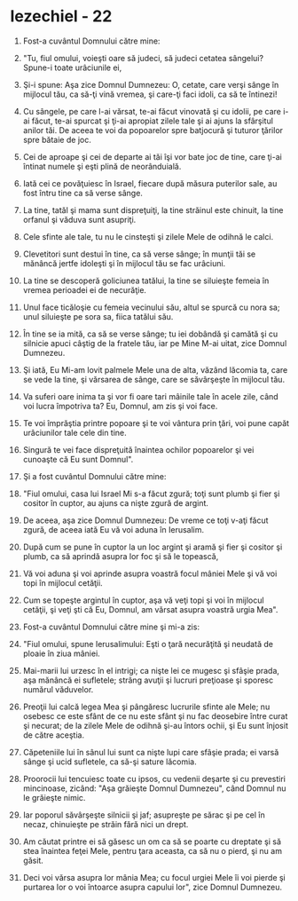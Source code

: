 # Iezechiel - 22

1. Fost-a cuvântul Domnului către mine: 

2. "Tu, fiul omului, voieşti oare să judeci, să judeci cetatea sângelui? Spune-i toate urâciunile ei, 

3. Şi-i spune: Aşa zice Domnul Dumnezeu: O, cetate, care verşi sânge în mijlocul tău, ca să-ţi vină vremea, şi care-ţi faci idoli, ca să te întinezi! 

4. Cu sângele, pe care l-ai vărsat, te-ai făcut vinovată şi cu idolii, pe care i-ai făcut, te-ai spurcat şi ţi-ai apropiat zilele tale şi ai ajuns la sfârşitul anilor tăi. De aceea te voi da popoarelor spre batjocură şi tuturor ţărilor spre bătaie de joc. 

5. Cei de aproape şi cei de departe ai tăi îşi vor bate joc de tine, care ţi-ai întinat numele şi eşti plină de neorânduială. 

6. Iată cei ce povăţuiesc în Israel, fiecare după măsura puterilor sale, au fost întru tine ca să verse sânge. 

7. La tine, tatăl şi mama sunt dispreţuiţi, la tine străinul este chinuit, la tine orfanul şi văduva sunt asupriţi. 

8. Cele sfinte ale tale, tu nu le cinsteşti şi zilele Mele de odihnă le calci. 

9. Clevetitori sunt destui în tine, ca să verse sânge; în munţii tăi se mănâncă jertfe idoleşti şi în mijlocul tău se fac urâciuni. 

10. La tine se descoperă goliciunea tatălui, la tine se siluieşte femeia în vremea perioadei ei de necurăţie. 

11. Unul face ticăloşie cu femeia vecinului său, altul se spurcă cu nora sa; unul siluieşte pe sora sa, fiica tatălui său. 

12. În tine se ia mită, ca să se verse sânge; tu iei dobândă şi camătă şi cu silnicie apuci câştig de la fratele tău, iar pe Mine M-ai uitat, zice Domnul Dumnezeu. 

13. Şi iată, Eu Mi-am lovit palmele Mele una de alta, văzând lăcomia ta, care se vede la tine, şi vărsarea de sânge, care se săvârşeşte în mijlocul tău. 

14. Va suferi oare inima ta şi vor fi oare tari mâinile tale în acele zile, când voi lucra împotriva ta? Eu, Domnul, am zis şi voi face. 

15. Te voi împrăştia printre popoare şi te voi vântura prin ţări, voi pune capăt urâciunilor tale cele din tine. 

16. Singură te vei face dispreţuită înaintea ochilor popoarelor şi vei cunoaşte că Eu sunt Domnul". 

17. Şi a fost cuvântul Domnului către mine: 

18. "Fiul omului, casa lui Israel Mi s-a făcut zgură; toţi sunt plumb şi fier şi cositor în cuptor, au ajuns ca nişte zgură de argint. 

19. De aceea, aşa zice Domnul Dumnezeu: De vreme ce toţi v-aţi făcut zgură, de aceea iată Eu vă voi aduna în Ierusalim. 

20. După cum se pune în cuptor la un loc argint şi aramă şi fier şi cositor şi plumb, ca să aprindă asupra lor foc şi să le topească, 

21. Vă voi aduna şi voi aprinde asupra voastră focul mâniei Mele şi vă voi topi în mijlocul cetăţii. 

22. Cum se topeşte argintul în cuptor, aşa vă veţi topi şi voi în mijlocul cetăţii, şi veţi şti că Eu, Domnul, am vărsat asupra voastră urgia Mea". 

23. Fost-a cuvântul Domnului către mine şi mi-a zis: 

24. "Fiul omului, spune Ierusalimului: Eşti o ţară necurăţită şi neudată de ploaie în ziua mâniei. 

25. Mai-marii lui urzesc în el intrigi; ca nişte lei ce mugesc şi sfâşie prada, aşa mănâncă ei sufletele; strâng avuţii şi lucruri preţioase şi sporesc numărul văduvelor. 

26. Preoţii lui calcă legea Mea şi pângăresc lucrurile sfinte ale Mele; nu osebesc ce este sfânt de ce nu este sfânt şi nu fac deosebire între curat şi necurat; de la zilele Mele de odihnă şi-au întors ochii, şi Eu sunt înjosit de către aceştia. 

27. Căpeteniile lui în sânul lui sunt ca nişte lupi care sfâşie prada; ei varsă sânge şi ucid sufletele, ca să-şi sature lăcomia. 

28. Proorocii lui tencuiesc toate cu ipsos, cu vedenii deşarte şi cu prevestiri mincinoase, zicând: "Aşa grăieşte Domnul Dumnezeu", când Domnul nu le grăieşte nimic. 

29. Iar poporul săvârşeşte silnicii şi jaf; asupreşte pe sărac şi pe cel în necaz, chinuieşte pe străin fără nici un drept. 

30. Am căutat printre ei să găsesc un om ca să se poarte cu dreptate şi să stea înaintea feţei Mele, pentru ţara aceasta, ca să nu o pierd, şi nu am găsit. 

31. Deci voi vărsa asupra lor mânia Mea; cu focul urgiei Mele îi voi pierde şi purtarea lor o voi întoarce asupra capului lor", zice Domnul Dumnezeu. 

